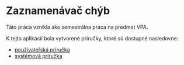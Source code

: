 # Zaznamenávač chýb

Táto práca vznikla ako semestrálna práca na predmet VPA. 

K tejto aplikácií bola vytvorené príručky, ktoré sú dostupné nasledovne:
* [používateľská príručka](prirucky/pouzivatelska_prirucka.md)
* [systémová príručka](prirucky/systemova_prirucka.md)

